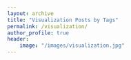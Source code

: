 ```yaml
---
layout: archive
title: "Visualization Posts by Tags"
permalink: /visualization/
author_profile: true
header:
    image: "/images/visualization.jpg"
---
```


